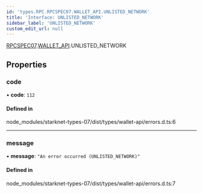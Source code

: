 ```yaml
---
id: 'types.RPC.RPCSPEC07.WALLET_API.UNLISTED_NETWORK'
title: 'Interface: UNLISTED_NETWORK'
sidebar_label: 'UNLISTED_NETWORK'
custom_edit_url: null
---
```


[RPCSPEC07](../namespaces/types.RPC.RPCSPEC07.md).[WALLET_API](../namespaces/types.RPC.RPCSPEC07.WALLET_API.md).UNLISTED_NETWORK

## Properties

### code

• **code**: `112`

#### Defined in

node_modules/starknet-types-07/dist/types/wallet-api/errors.d.ts:6

---

### message

• **message**: `"An error occurred (UNLISTED_NETWORK)"`

#### Defined in

node_modules/starknet-types-07/dist/types/wallet-api/errors.d.ts:7
